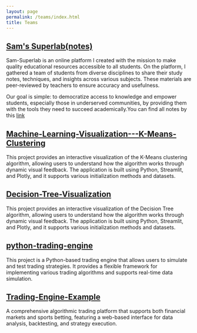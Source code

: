 ```yaml
---
layout: page
permalink: /teams/index.html
title: Teams
---
```


## [Sam's Superlab(notes)](https://ssr-web-sam.vercel.app/)

Sam-Superlab is an online platform I created with the mission to make quality educational resources accessible to all students. On the platform, I gathered a team of students from diverse disciplines to share their study notes, techniques, and insights across various subjects. These materials are peer-reviewed by teachers to ensure accuracy and usefulness.

Our goal is simple: to democratize access to knowledge and empower students, especially those in underserved communities, by providing them with the tools they need to succeed academically.You can find all notes by this [link](https://ssr-web-sam.vercel.app/)

## [Machine-Learning-Visualization---K-Means-Clustering](https://github.com/Sam-superlab/Machine-Learning-Visualization---K-Means-Clustering)

This project provides an interactive visualization of the K-Means clustering algorithm, allowing users to understand how the algorithm works through dynamic visual feedback. The application is built using Python, Streamlit, and Plotly, and it supports various initialization methods and datasets.

## [Decision-Tree-Visualization](https://github.com/Sam-superlab/Decision-Tree-Visualization)

This project provides an interactive visualization of the Decision Tree algorithm, allowing users to understand how the algorithm works through dynamic visual feedback. The application is built using Python, Streamlit, and Plotly, and it supports various initialization methods and datasets.

## [python-trading-engine](https://github.com/Sam-superlab/python-trading-engine)

This project is a Python-based trading engine that allows users to simulate and test trading strategies. It provides a flexible framework for implementing various trading algorithms and supports real-time data simulation.

## [Trading-Engine-Example](https://github.com/Sam-superlab/my_algotrading_project)

A comprehensive algorithmic trading platform that supports both financial markets and sports betting, featuring a web-based interface for data analysis, backtesting, and strategy execution.